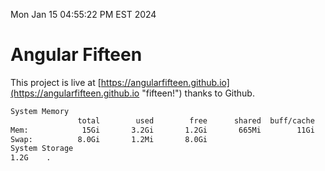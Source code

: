 Mon Jan 15 04:55:22 PM EST 2024

# Angular Fifteen


This project is live at [https://angularfifteen.github.io](https://angularfifteen.github.io "fifteen!") thanks to Github.

```bash
System Memory
               total        used        free      shared  buff/cache   available
Mem:            15Gi       3.2Gi       1.2Gi       665Mi        11Gi        12Gi
Swap:          8.0Gi       1.2Mi       8.0Gi
System Storage
1.2G	.
```
